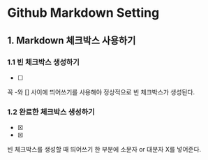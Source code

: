 # Github Markdown Setting

## 1. Markdown 체크박스 사용하기

### 1.1 빈 체크박스 생성하기

- [ ]

꼭 -와 [] 사이에 띄어쓰기를 사용해야 정상적으로 빈 체크박스가 생성된다.

### 1.2 완료한 체크박스 생성하기

- [x]
- [X]

빈 체크박스를 생성할 때 띄어쓰기 한 부분에 소문자 or 대분자 X를 넣어준다.
